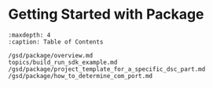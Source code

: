 # Getting Started with Package


```{tocTree}
:maxdepth: 4
:caption: Table of Contents

/gsd/package/overview.md
topics/build_run_sdk_example.md
/gsd/package/project_template_for_a_specific_dsc_part.md
/gsd/package/how_to_determine_com_port.md

```
